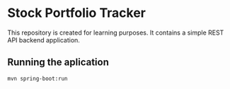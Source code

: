 # Stock Portfolio Tracker
This repository is created for learning purposes. It contains a simple REST API backend application.

## Running the aplication
```shell
mvn spring-boot:run
```